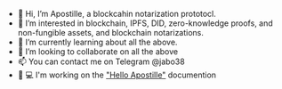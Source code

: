 - 👋 Hi, I’m Apostille, a blockcahin notarization prototocl. 
- 👀 I’m interested in blockchain, IPFS, DID, zero-knowledge proofs, and non-fungible assets, and blockchain notarizations. 
- 🌱 I’m currently learning about all the above. 
- 💞️ I’m looking to collaborate on all the above
- 📫 You can contact me on Telegram @jabo38
- 👨 💻 I'm working on the ["Hello Apostille"](https://github.com/apostille-blockchain/hello-apostille) documention 


<!---
apostille-blockchain/apostille-blockchain is a ✨ special ✨ repository because its `README.md` (this file) appears on your GitHub profile.
You can click the Preview link to take a look at your changes.
--->
